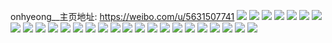 onhyeong__主页地址: https://weibo.com/u/5631507741 
![](https://wx4.sinaimg.cn/mw2000/00697eq1ly1h9evoke6gaj30hq0hqmz1.jpg) 
![](https://wx4.sinaimg.cn/mw2000/00697eq1ly1h9evokkx57j30um0umwib.jpg) 
![](https://wx4.sinaimg.cn/mw2000/00697eq1ly1h9evoks8epj30u00ymadm.jpg) 
![](https://wx4.sinaimg.cn/mw2000/00697eq1ly1h972g8z7jwj31c91sc7wi.jpg) 
![](https://wx4.sinaimg.cn/mw2000/00697eq1ly1h972ga3c6xj31c91sce81.jpg) 
![](https://wx4.sinaimg.cn/mw2000/00697eq1ly1h972g7s2j4j31c91sc7tr.jpg) 
![](https://wx4.sinaimg.cn/mw2000/00697eq1ly1h8tabojzd5j31sc1sc4qp.jpg) 
![](https://wx4.sinaimg.cn/mw2000/00697eq1ly1h8tabo3hcbj31sc1sc7wh.jpg) 
![](https://wx4.sinaimg.cn/mw2000/00697eq1ly1h8qy0x7v6zj31sc1sce81.jpg) 
![](https://wx4.sinaimg.cn/mw2000/00697eq1ly1h8qy0whcnuj31sc1scb29.jpg) 
![](https://wx4.sinaimg.cn/mw2000/00697eq1ly1h8qy107untj32c02c0u0y.jpg) 
![](https://wx4.sinaimg.cn/mw2000/00697eq1ly1h8qy117abnj31sc2dsu0x.jpg) 
![](https://wx4.sinaimg.cn/mw2000/00697eq1ly1h8qyfsq9baj31sc1sc7wh.jpg) 
![](https://wx4.sinaimg.cn/mw2000/00697eq1ly1h8olbjwcx6j31sc1scqv5.jpg) 
![](https://wx4.sinaimg.cn/mw2000/00697eq1ly1h8ol8wmkhaj31sc2dsnpd.jpg) 
![](https://wx4.sinaimg.cn/mw2000/00697eq1ly1h8ol8r62bkj32c02c0u0x.jpg) 
![](https://wx4.sinaimg.cn/mw2000/00697eq1ly1h8bvz1a30kj30wi0iiwgg.jpg) 
![](https://wx4.sinaimg.cn/mw2000/00697eq1ly1h89kud8zojj32c0340x6p.jpg) 
![](https://wx4.sinaimg.cn/mw2000/00697eq1ly1h89kw196t4j30u011gapd.jpg) 
![](https://wx4.sinaimg.cn/mw2000/00697eq1ly1h89kufgq14j33402c07wh.jpg) 
![](https://wx4.sinaimg.cn/mw2000/00697eq1ly1h89kueuz32j30su0uq12c.jpg) 
![](https://wx4.sinaimg.cn/mw2000/00697eq1ly1h55joni4p9j32c0340b2b.jpg) 
![](https://wx4.sinaimg.cn/mw2000/00697eq1ly1h55jnz0ztcj31o0280npd.jpg) 
![](https://wx4.sinaimg.cn/mw2000/00697eq1ly1h55joa6xfij32c0340u0z.jpg) 
![](https://wx4.sinaimg.cn/mw2000/00697eq1ly1h55joj0nzbj317l1m4tte.jpg) 
![](https://wx4.sinaimg.cn/mw2000/00697eq1ly1h55jwcvz6uj30hs0hpac2.jpg) 
![](https://wx4.sinaimg.cn/mw2000/00697eq1ly1h44bj4ibt7j30yi0y7af2.jpg) 
